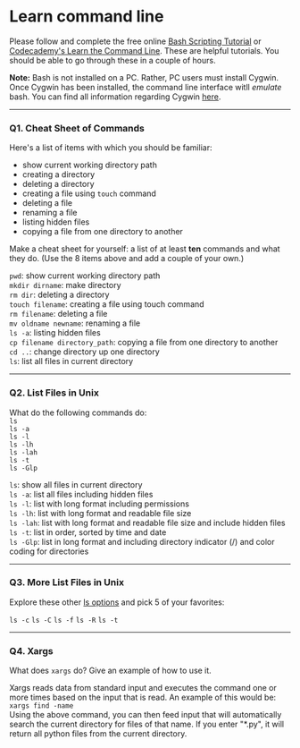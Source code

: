 # Learn command line

Please follow and complete the free online [Bash Scripting Tutorial](https://ryanstutorials.net/bash-scripting-tutorial/) or [Codecademy's Learn the Command Line](https://www.codecademy.com/learn/learn-the-command-line). These are helpful tutorials. You should be able to go through these in a couple of hours.

**Note:** Bash is not installed on a PC. Rather, PC users must install Cygwin. Once Cygwin has been installed, the command line interface witll _emulate_ bash. You can find all information regarding Cygwin [here](https://www.cygwin.com/).

---

### Q1.  Cheat Sheet of Commands  

Here's a list of items with which you should be familiar:  
* show current working directory path
* creating a directory
* deleting a directory
* creating a file using `touch` command
* deleting a file
* renaming a file
* listing hidden files
* copying a file from one directory to another

Make a cheat sheet for yourself: a list of at least **ten** commands and what they do.  (Use the 8 items above and add a couple of your own.)  

`pwd`: show current working directory path  
`mkdir dirname`: make directory  
`rm dir`: deleting a directory  
`touch filename`: creating a file using touch command  
`rm filename`: deleting a file  
`mv oldname newname`: renaming a file  
`ls -a`: listing hidden files  
`cp filename directory_path`: copying a file from one directory to another  
`cd ..`: change directory up one directory  
`ls`: list all files in current directory  

---

### Q2.  List Files in Unix   

What do the following commands do:  
`ls`  
`ls -a`  
`ls -l`  
`ls -lh`  
`ls -lah`  
`ls -t`  
`ls -Glp`  

`ls`: show all files in current directory  
`ls -a`: list all files including hidden files  
`ls -l`: list with long format including permissions  
`ls -lh`: list with long format and readable file size  
`ls -lah`: list with long format and readable file size and include hidden files  
`ls -t`: list in order, sorted by time and date  
`ls -Glp`: list in long format and including directory indicator (/) and color coding for directories  

---

### Q3.  More List Files in Unix  

Explore these other [ls options](http://www.techonthenet.com/unix/basic/ls.php) and pick 5 of your favorites:

`ls -c`
`ls -C`
`ls -f`
`ls -R`
`ls -t`

---

### Q4.  Xargs   

What does `xargs` do? Give an example of how to use it.

Xargs reads data from standard input and executes the command one or more times based on the input that is read. An example of this would be:  
`xargs find -name`  
Using the above command, you can then feed input that will automatically search the current directory for files of that name. If you enter "*.py", it will return all python files from the current directory.
 


